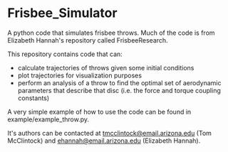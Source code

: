 Frisbee_Simulator
=================

A python code that simulates frisbee throws. Much of the code is 
from Elizabeth Hannah's repository called FrisbeeResearch.

This repository contains code that can:
- calculate trajectories of throws given some initial conditions
- plot trajectories for visualization purposes
- perform an analysis of a throw to find the optimal set of aerodynamic parameters that describe that disc (i.e. the force and torque coupling constants)

A very simple example of how to use the code can be found in example/example_throw.py.

It's authors can be contacted at tmcclintock@email.arizona.edu (Tom McClintock) and ehannah@email.arizona.edu (Elizabeth Hannah).